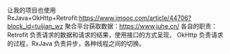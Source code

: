 让我的项目也使用RxJava+OkHttp+Retrofit:https://www.imooc.com/article/44706?block_id=tuijian_wz
聚合平台获取数据：https://www.juhe.cn/
各自的职责：Retrofit 负责请求的数据和请求的结果，使用接口的方式呈现，
OkHttp 负责请求的过程，RxJava 负责异步，各种线程之间的切换。